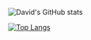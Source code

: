 ![David's GitHub stats](https://github-readme-stats.vercel.app/api?username=DavPlazas&show_icons=true&theme=nightowl)

[![Top Langs](https://github-readme-stats.vercel.app/api/top-langs/?username=DavPlazas&layout=compact)](https://github.com/anuraghazra/github-readme-stats)




<!--### Hi there 👋

**DavPlazas/DavPlazas** is a ✨ _special_ ✨ repository because its `README.md` (this file) appears on your GitHub profile.

Here are some ideas to get you started:

- 🔭 I’m currently working on ...
- 🌱 I’m currently learning ...
- 👯 I’m looking to collaborate on ...
- 🤔 I’m looking for help with ...
- 💬 Ask me about ...
- 📫 How to reach me: ...
- 😄 Pronouns: ...
- ⚡ Fun fact: ...
-->
